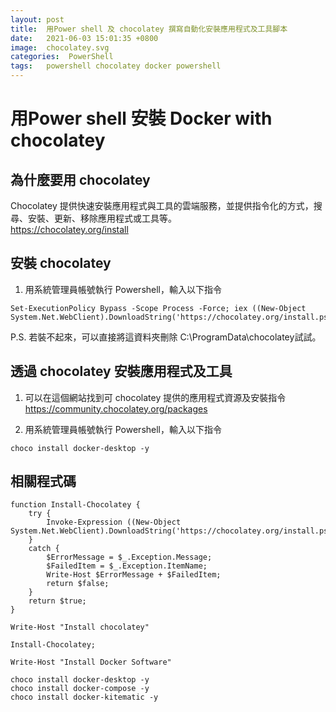 ```yaml
---
layout: post
title:  用Power shell 及 chocolatey 撰寫自動化安裝應用程式及工具腳本
date:   2021-06-03 15:01:35 +0800
image:  chocolatey.svg
categories:  PowerShell
tags:   powershell chocolatey docker powershell
---
```

# 用Power shell 安裝 Docker with chocolatey

## 為什麼要用 chocolatey
Chocolatey 提供快速安裝應用程式與工具的雲端服務，並提供指令化的方式，搜尋、安裝、更新、移除應用程式或工具等。<br/>
https://chocolatey.org/install

## 安裝 chocolatey
1. 用系統管理員帳號執行 Powershell，輸入以下指令

```
Set-ExecutionPolicy Bypass -Scope Process -Force; iex ((New-Object System.Net.WebClient).DownloadString('https://chocolatey.org/install.ps1'))  
```
P.S. 若裝不起來，可以直接將這資料夾刪除 C:\ProgramData\chocolatey試試。  

## 透過 chocolatey 安裝應用程式及工具
1. 可以在這個網站找到可 chocolatey 提供的應用程式資源及安裝指令 <br/>
https://community.chocolatey.org/packages

2. 用系統管理員帳號執行 Powershell，輸入以下指令

```
choco install docker-desktop -y
```

## 相關程式碼

```
function Install-Chocolatey {
    try {
        Invoke-Expression ((New-Object System.Net.WebClient).DownloadString('https://chocolatey.org/install.ps1'));
    }
    catch {
        $ErrorMessage = $_.Exception.Message;
        $FailedItem = $_.Exception.ItemName;
        Write-Host $ErrorMessage + $FailedItem;
        return $false;
    }
    return $true;
}

Write-Host "Install chocolatey"

Install-Chocolatey;

Write-Host "Install Docker Software"

choco install docker-desktop -y
choco install docker-compose -y
choco install docker-kitematic -y
```
